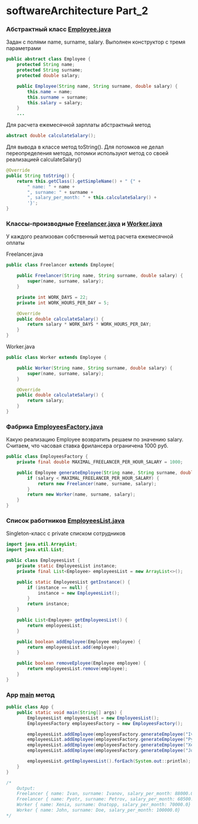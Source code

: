 # softwareArchitecture Part_2

### Абстрактный класс [Employee.java](https://github.com/blinktreeman/softwareArchitecturePart2/blob/master/src/main/java/ru/bcomms/employees/Employee.java)

Задан с полями name, surname, salary. 
Выполнен конструктор с тремя параметрами

```java
public abstract class Employee {
    protected String name;
    protected String surname;
    protected double salary;

    public Employee(String name, String surname, double salary) {
        this.name = name;
        this.surname = surname;
        this.salary = salary;
    }
    ...
```
Для расчета ежемесячной зарплаты абстрактный метод 
```java
abstract double calculateSalary();
```
Для вывода в классе метод toString(). 
Для потомков не делал переопределения метода, 
потомки используют метод со своей реализацией calculateSalary()
```java
@Override
public String toString() {
    return this.getClass().getSimpleName() + " {" +
        " name: " + name +
        ", surname: " + surname +
        ", salary_per_month: " + this.calculateSalary() +
        '}';
}
```
### Классы-производные [Freelancer.java](https://github.com/blinktreeman/softwareArchitecturePart2/blob/master/src/main/java/ru/bcomms/employees/Freelancer.java) и [Worker.java](https://github.com/blinktreeman/softwareArchitecturePart2/blob/master/src/main/java/ru/bcomms/employees/Worker.java)
У каждого реализован собственный метод расчета ежемесячной оплаты

Freelancer.java
```java
public class Freelancer extends Employee{

    public Freelancer(String name, String surname, double salary) {
        super(name, surname, salary);
    }

    private int WORK_DAYS = 22;
    private int WORK_HOURS_PER_DAY = 5;

    @Override
    public double calculateSalary() {
        return salary * WORK_DAYS * WORK_HOURS_PER_DAY;
    }
}
```
Worker.java
```java
public class Worker extends Employee {

    public Worker(String name, String surname, double salary) {
        super(name, surname, salary);
    }

    @Override
    public double calculateSalary() {
        return salary;
    }
}
```
### Фабрика [EmployeesFactory.java](https://github.com/blinktreeman/softwareArchitecturePart2/blob/master/src/main/java/ru/bcomms/factory/EmployeesFactory.java)
Какую реализацию Employee возвратить решаем по значению salary.
Считаем, что часовая ставка фрилансера ограничена 1000 руб.
```java
public class EmployeesFactory {
    private final double MAXIMAL_FREELANCER_PER_HOUR_SALARY = 1000;

    public Employee generateEmployee(String name, String surname, double salary) {
        if (salary < MAXIMAL_FREELANCER_PER_HOUR_SALARY) {
            return new Freelancer(name, surname, salary);
        }
        return new Worker(name, surname, salary);
    }
}
```
### Список работников [EmployeesList.java](https://github.com/blinktreeman/softwareArchitecturePart2/blob/master/src/main/java/ru/bcomms/employees/EmployeesList.java)
Singleton-класс с private списком сотрудников
```java
import java.util.ArrayList;
import java.util.List;

public class EmployeesList {
    private static EmployeesList instance;
    private final List<Employee> employeesList = new ArrayList<>();

    public static EmployeesList getInstance() {
        if (instance == null) {
            instance = new EmployeesList();
        }
        return instance;
    }

    public List<Employee> getEmployeesList() {
        return employeesList;
    }

    public boolean addEmployee(Employee employee) {
        return employeesList.add(employee);
    }

    public boolean removeEployee(Employee employee) {
        return employeesList.remove(employee);
    }
}
```
### App [main](https://github.com/blinktreeman/softwareArchitecturePart2/blob/master/src/main/java/ru/bcomms/App.java) метод 
```java
public class App {
    public static void main(String[] args) {
        EmployeesList employeesList = new EmployeesList();
        EmployeesFactory employeesFactory = new EmployeesFactory();

        employeesList.addEmployee(employeesFactory.generateEmployee("Ivan", "Ivanov", 800));
        employeesList.addEmployee(employeesFactory.generateEmployee("Pyotr", "Petrov", 550));
        employeesList.addEmployee(employeesFactory.generateEmployee("Xenia", "Onatopp", 70000));
        employeesList.addEmployee(employeesFactory.generateEmployee("John", "Doe", 100000));

        employeesList.getEmployeesList().forEach(System.out::println);
    }
}

/*
    Output:
    Freelancer { name: Ivan, surname: Ivanov, salary_per_month: 88000.0}
    Freelancer { name: Pyotr, surname: Petrov, salary_per_month: 60500.0}
    Worker { name: Xenia, surname: Onatopp, salary_per_month: 70000.0}
    Worker { name: John, surname: Doe, salary_per_month: 100000.0}
*/
```

